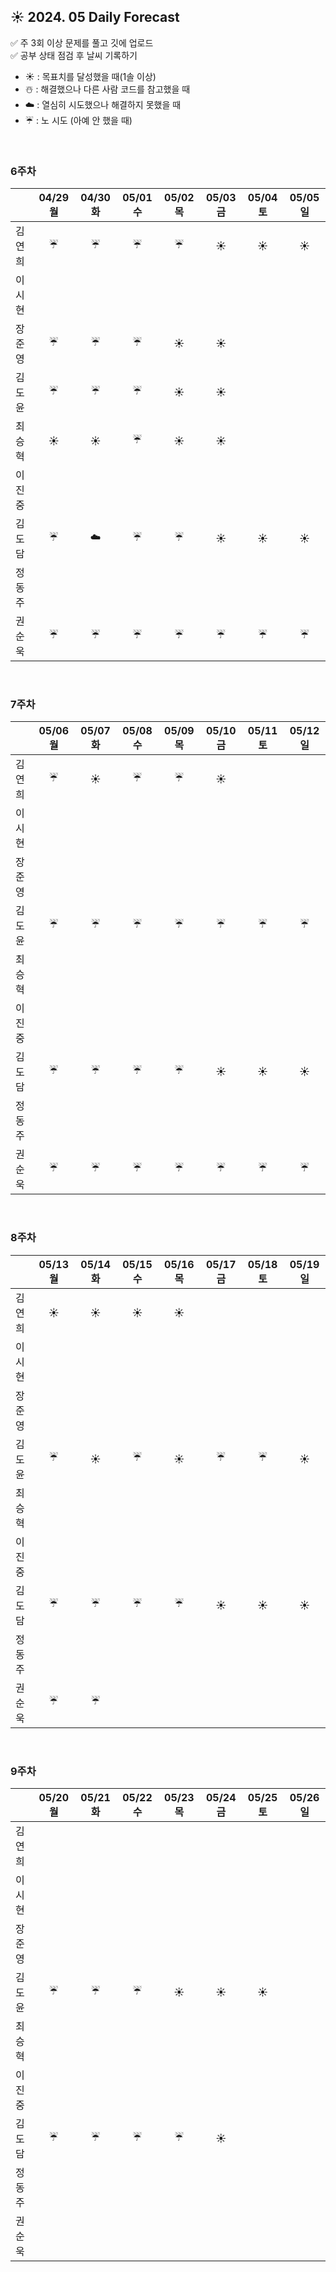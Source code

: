 ## ☀️ 2024. 05 Daily Forecast

✅ 주 3회 이상 문제를 풀고 깃에 업로드    
✅ 공부 상태 점검 후 날씨 기록하기 
- ☀️ : 목표치를 달성했을 때(1솔 이상)
- ☃️ : 해결했으나 다른 사람 코드를 참고했을 때
- ☁️ : 열심히 시도했으나 해결하지 못했을 때
- ☔ : 노 시도 (아예 안 했을 때)

<br>

### 6주차

  
|      | 04/29 월 | 04/30 화 | 05/01 수 | 05/02 목 | 05/03 금 | 05/04 토 | 05/05 일 |
|------|:-----:|:-----:|:-----:|:-----:|:-----:|:-----:|:-----:|
| 김연희 |☔|☔|☔|☔|☀️|☀️|☀️|
| 이시현 ||||||||
| 장준영 |☔|☔|☔|☀️|☀️|||
| 김도윤 |☔|☔|☔|☀️|☀️|||
| 최승혁 |☀️|☀️|☔|☀️|☀️|||
| 이진중 ||||||||
| 김도담 |☔|☁️|☔|☔|☀️|☀️|☀️|
| 정동주 ||||||||
| 권순욱 |☔|☔|☔|☔|☔|☔|☔|

<br>

### 7주차

  
|      | 05/06 월 | 05/07 화 | 05/08 수 | 05/09 목 | 05/10 금 | 05/11 토 | 05/12 일 |
|------|:-----:|:-----:|:-----:|:-----:|:-----:|:-----:|:-----:|
| 김연희 |☔|☀️|☔|☔|☀️|||
| 이시현 ||||||||
| 장준영 ||||||||
| 김도윤 |☔|☔|☔|☔|☔|☔|☔|
| 최승혁 ||||||||
| 이진중 ||||||||
| 김도담 |☔|☔|☔|☔|☀️|☀️|☀️|
| 정동주 ||||||||
| 권순욱 |☔|☔|☔|☔|☔|☔|☔|

<br>

### 8주차

  
|      | 05/13 월 | 05/14 화 | 05/15 수 | 05/16 목 | 05/17 금 | 05/18 토 | 05/19 일 |
|------|:-----:|:-----:|:-----:|:-----:|:-----:|:-----:|:-----:|
| 김연희 |☀️|☀️|☀️|☀️||||
| 이시현 ||||||||
| 장준영 ||||||||
| 김도윤 |☔|☀️|☔|☀️|☔|☔|☀️|
| 최승혁 ||||||||
| 이진중 ||||||||
| 김도담 |☔|☔|☔|☔|☀️|☀️|☀️|
| 정동주 ||||||||
| 권순욱 |☔|☔||||||
<br>

### 9주차

  
|      | 05/20 월 | 05/21 화 | 05/22 수 | 05/23 목 | 05/24 금 | 05/25 토 | 05/26 일 |
|------|:-----:|:-----:|:-----:|:-----:|:-----:|:-----:|:-----:|
| 김연희 ||||||||
| 이시현 ||||||||
| 장준영 ||||||||
| 김도윤 |☔|☔|☔|☀️|☀️|☀️||
| 최승혁 ||||||||
| 이진중 ||||||||
| 김도담 |☔|☔|☔|☔|☀️|||
| 정동주 ||||||||
| 권순욱 ||||||||
